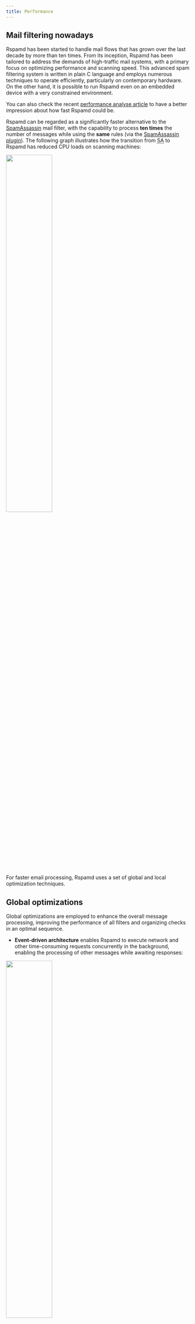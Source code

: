 ```yaml
---
title: Performance
---
```



## Mail filtering nowadays

Rspamd has been started to handle mail flows that has grown over the last decade by more than ten times. From its inception, Rspamd has been tailored to address the demands of high-traffic mail systems, with a primary focus on optimizing performance and scanning speed. This advanced spam filtering system is written in plain C language and employs numerous techniques to operate efficiently, particularly on contemporary hardware. On the other hand, it is possible to run Rspamd even on an embedded device with a very constrained environment.

You can also check the recent [performance analyse article](/misc/2019/05/16/rspamd-performance.html) to have a better impression about how fast Rspamd could be.

Rspamd can be regarded as a significantly faster alternative to the [SpamAssassin](https://spamassassin.apache.org) mail filter, with the capability to process **ten times** the number of messages while using the **same** rules (via the [SpamAssassin plugin](/doc/modules/spamassassin.html)). The following graph illustrates how the transition from <abbr title="SpamAssassin">SA</abbr> to Rspamd has reduced CPU loads on scanning machines:

<img class="img-fluid" src="/img/graph2.png" width="50%">

For faster email processing, Rspamd uses a set of global and local optimization techniques.

## Global optimizations

Global optimizations are employed to enhance the overall message processing, improving the performance of all filters and organizing checks in an optimal sequence.

* **Event-driven architecture** enables Rspamd to execute network and other time-consuming requests concurrently in the background, enabling the processing of other messages while awaiting responses:

<img class="img-fluid" src="/img/rspamd-events.png" width="50%">

* **Rules reordering** is implemented to reduce message processing time. Rspamd prioritizes the inspection of rules with higher weight, shorter execution time, and a higher hit rate. Furthermore, Rspamd ceases processing when a message surpasses the spam threshold since additional checks are probably unnecessary.

## Local optimizations

Rspamd employs various techniques to enhance the efficiency of each individual message processing stage. These improvements are achieved through the application of local optimization methods:

* **<abbr title="Abstract Syntax Tree">AST</abbr> optimizations** are employed to eliminate redundant checks from rules. You can delve into further details about this technique by perusing these [slides](https://www.slideshare.net/VsevolodStakhov/astrspamd).

* In contrast to SA, Rspamd utilizes **specific state machines** for parsing email components such as MIME structures, HTML elements, URLs, images, received headers, and more. This approach allows for the swift extraction of information from emails, bypassing unnecessary details, rather than relying on an extensive array of regular expressions for these tasks.

* The Rspamd system harnesses the **[Hyperscan](https://github.com/intel/hyperscan) engine** to process extensive sets of regular expressions expeditiously. Unlike traditional regex engines, Hyperscan can process multiple expressions simultaneously. You can explore the finer intricacies of Hyperscan through these informative [slides](https://www.slideshare.net/VsevolodStakhov/rspamdhyperscan).

* **Assembly snippets** are utilized to optimize specific algorithms for targeted architectures. Rspamd leverages assembly for frequently used cryptography and hashing algorithms. It selects the appropriate code version at runtime, based on CPU instruction set support tests.
